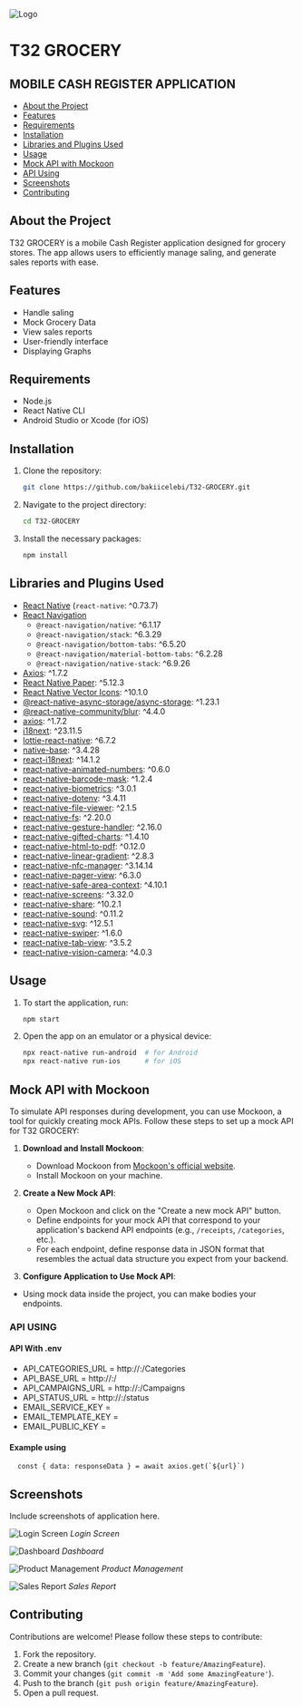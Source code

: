 
![Logo](path/to/sales-report.png)

    
# T32 GROCERY 
## MOBILE CASH REGISTER APPLICATION

- [About the Project](#about-the-project)
- [Features](#features)
- [Requirements](#requirements)
- [Installation](#installation)
- [Libraries and Plugins Used](#libraries-and-plugins-used)
- [Usage](#usage)
- [Mock API with Mockoon](#mock-api-with-mockoon)
- [API Using](#api-using)
- [Screenshots](#screenshots)
- [Contributing](#contributing)


## About the Project
T32 GROCERY is a mobile Cash Register application designed for grocery stores. The app allows users to efficiently manage saling, and generate sales reports with ease.


## Features
- Handle saling
- Mock Grocery Data
- View sales reports
- User-friendly interface
- Displaying Graphs

## Requirements
- Node.js
- React Native CLI
- Android Studio or Xcode (for iOS)

## Installation
1. Clone the repository:
    ```bash
    git clone https://github.com/bakiicelebi/T32-GROCERY.git
    ```
2. Navigate to the project directory:
    ```bash
    cd T32-GROCERY
    ```
3. Install the necessary packages:
    ```bash
    npm install
    ```

## Libraries and Plugins Used

- [React Native](https://reactnative.dev/) (`react-native`: ^0.73.7)
- [React Navigation](https://reactnavigation.org/)
  - `@react-navigation/native`: ^6.1.17
  - `@react-navigation/stack`: ^6.3.29
  - `@react-navigation/bottom-tabs`: ^6.5.20
  - `@react-navigation/material-bottom-tabs`: ^6.2.28
  - `@react-navigation/native-stack`: ^6.9.26
- [Axios](https://axios-http.com/): ^1.7.2
- [React Native Paper](https://callstack.github.io/react-native-paper/): ^5.12.3
- [React Native Vector Icons](https://github.com/oblador/react-native-vector-icons): ^10.1.0
- [@react-native-async-storage/async-storage](https://github.com/react-native-async-storage/async-storage): ^1.23.1
- [@react-native-community/blur](https://github.com/react-native-community/react-native-blur): ^4.4.0
- [axios](https://axios-http.com/): ^1.7.2
- [i18next](https://www.i18next.com/): ^23.11.5
- [lottie-react-native](https://github.com/lottie-react-native/lottie-react-native): ^6.7.2
- [native-base](https://nativebase.io/): ^3.4.28
- [react-i18next](https://react.i18next.com/): ^14.1.2
- [react-native-animated-numbers](https://github.com/n4kz/react-native-animated-numbers): ^0.6.0
- [react-native-barcode-mask](https://github.com/alesgenova/react-native-barcode-mask): ^1.2.4
- [react-native-biometrics](https://github.com/SelfLender/react-native-biometrics): ^3.0.1
- [react-native-dotenv](https://github.com/goatandsheep/react-native-dotenv): ^3.4.11
- [react-native-file-viewer](https://github.com/vinzscam/react-native-file-viewer): ^2.1.5
- [react-native-fs](https://github.com/itinance/react-native-fs): ^2.20.0
- [react-native-gesture-handler](https://github.com/software-mansion/react-native-gesture-handler): ^2.16.0
- [react-native-gifted-charts](https://github.com/FaridSafi/react-native-gifted-charts): ^1.4.10
- [react-native-html-to-pdf](https://github.com/christopherdro/react-native-html-to-pdf): ^0.12.0
- [react-native-linear-gradient](https://github.com/react-native-linear-gradient/react-native-linear-gradient): ^2.8.3
- [react-native-nfc-manager](https://github.com/whitedogg13/react-native-nfc-manager): ^3.14.14
- [react-native-pager-view](https://github.com/callstack/react-native-pager-view): ^6.3.0
- [react-native-safe-area-context](https://github.com/th3rdwave/react-native-safe-area-context): ^4.10.1
- [react-native-screens](https://github.com/software-mansion/react-native-screens): ^3.32.0
- [react-native-share](https://github.com/react-native-share/react-native-share): ^10.2.1
- [react-native-sound](https://github.com/zmxv/react-native-sound): ^0.11.2
- [react-native-svg](https://github.com/react-native-svg/react-native-svg): ^12.5.1
- [react-native-swiper](https://github.com/leecade/react-native-swiper): ^1.6.0
- [react-native-tab-view](https://github.com/react-native-tab-view/react-native-tab-view): ^3.5.2
- [react-native-vision-camera](https://github.com/mrousavy/react-native-vision-camera): ^4.0.3

## Usage
1. To start the application, run:
    ```bash
    npm start
    ```
2. Open the app on an emulator or a physical device:
    ```bash
    npx react-native run-android  # for Android
    npx react-native run-ios      # for iOS
    ```
## Mock API with Mockoon

To simulate API responses during development, you can use Mockoon, a tool for quickly creating mock APIs. Follow these steps to set up a mock API for T32 GROCERY:

1. **Download and Install Mockoon**:
   - Download Mockoon from [Mockoon's official website](https://mockoon.com/).
   - Install Mockoon on your machine.

2. **Create a New Mock API**:
   - Open Mockoon and click on the "Create a new mock API" button.
   - Define endpoints for your mock API that correspond to your application's backend API endpoints (e.g., `/receipts`, `/categories`, etc.).
   - For each endpoint, define response data in JSON format that resembles the actual data structure you expect from your backend.

3. **Configure Application to Use Mock API**:

- Using mock data inside the project, you can make bodies your endpoints.


### API USING


#### API With .env

- API_CATEGORIES_URL = http://<your IPv4 Address>:<your Mockoon Port>/Categories
- API_BASE_URL = http://<your IPv4 Address>:<your Mockoon Port>/
- API_CAMPAIGNS_URL = http://<your IPv4 Address>:<your Mockoon Port>/Campaigns
- API_STATUS_URL = http://<your IPv4 Address>:<your Mockoon Port>/status
- EMAIL_SERVICE_KEY = <your email service key>
- EMAIL_TEMPLATE_KEY = <your email template key>
- EMAIL_PUBLIC_KEY = <your email public key>

#### Example using
``` tsx
  const { data: responseData } = await axios.get(`${url}`)
```

## Screenshots
Include screenshots of application here.

![Login Screen](path/to/login-screen.png)
*Login Screen*

![Dashboard](path/to/dashboard.png)
*Dashboard*

![Product Management](path/to/product-management.png)
*Product Management*

![Sales Report](path/to/sales-report.png)
*Sales Report*


## Contributing
Contributions are welcome! Please follow these steps to contribute:
1. Fork the repository.
2. Create a new branch (`git checkout -b feature/AmazingFeature`).
3. Commit your changes (`git commit -m 'Add some AmazingFeature'`).
4. Push to the branch (`git push origin feature/AmazingFeature`).
5. Open a pull request.
